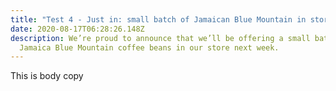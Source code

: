 ```yaml
---
title: "Test 4 - Just in: small batch of Jamaican Blue Mountain in store next week"
date: 2020-08-17T06:28:26.148Z
description: We’re proud to announce that we’ll be offering a small batch of
  Jamaica Blue Mountain coffee beans in our store next week.
---
```

This is body copy